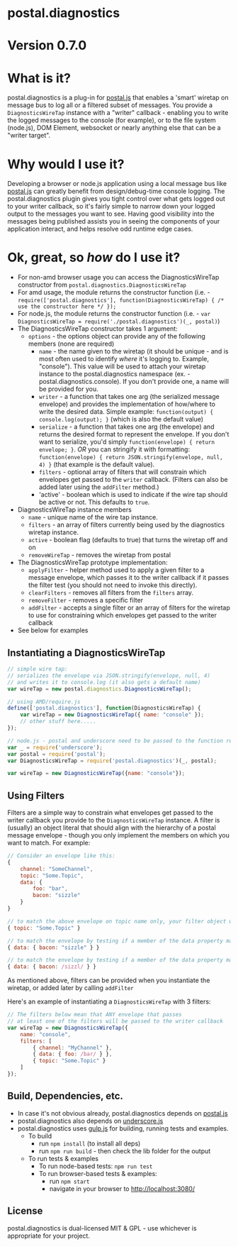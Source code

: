 # postal.diagnostics

# Version 0.7.0

# What is it?
postal.diagnostics is a plug-in for [postal.js](https://github.com/postaljs/postal.js) that enables a 'smart' wiretap on message bus to log all or a filtered subset of messages.  You provide a `DiagnosticsWireTap` instance with a "writer" callback - enabling you to write the logged messages to the console (for example), or to the file system (node.js), DOM Element, websocket or nearly anything else that can be a "writer target".

# Why would I use it?
Developing a browser or node.js application using a local message bus like [postal.js](https://github.com/postal/postal.js) can greatly benefit from design/debug-time console logging.  The postal.diagnostics plugin gives you tight control over what gets logged out to your writer callback, so it's fairly simple to narrow down your logged output to the messages you want to see.  Having good visibility into the messages being published assists you in seeing the components of your application interact, and helps resolve odd runtime edge cases.

# Ok, great, so *how* do I use it?

* For non-amd browser usage you can access the DiagnosticsWireTap constructor from `postal.diagnostics.DiagnosticsWireTap`
* For amd usage, the module returns the constructor function (i.e. - `require(['postal.diagnostics'], function(DiagnosticsWireTap) { /* use the constructor here */ });`
* For node.js, the module returns the constructor function (i.e. - `var DiagnosticsWireTap = require('./postal.diagnostics')(_, postal)`)
* The DiagnosticsWireTap constructor takes 1 argument:
	* `options` - the options object can provide any of the following members (none are required)
		* `name`    - the name given to the wiretap (it should be unique - and is most often used to identify *where* it's logging to.  Example, "console").  This value will be used to attach your wiretap instance to the postal.diagnostics namespace (ex. - postal.diagnostics.console). If you don't provide one, a name will be provided for you.
		* `writer`  - a function that takes one arg (the serialized message envelope) and provides the implementation of how/where to write the desired data.  Simple example: `function(output) { console.log(output); }` (which is also the default value)
		* `serialize` - a function that takes one arg (the envelope) and returns the desired format to represent the envelope. If you don't want to serialize, you'd simply `function(envelope) { return envelope; }`. *OR* you can stringify it with formatting: `function(envelope) { return JSON.stringify(envelope, null, 4) }` (that example is the default value).
		* `filters` - optional array of filters that will constrain which envelopes get passed to the `writer` callback. (Filters can also be added later using the `addFilter` method.)
		* 'active' - boolean which is used to indicate if the wire tap should be active or not. This defaults to `true`.
* DiagnosticsWireTap instance members
	* `name` - unique name of the wire tap instance.
	* `filters` - an array of filters currently being used by the diagnostics wiretap instance.
	* `active` - boolean flag (defaults to true) that turns the wiretap off and on
	* `removeWireTap` - removes the wiretap from postal
* The DiagnosticsWireTap prototype implementation:
	* `applyFilter` - helper method used to apply a given filter to a message envelope, which passes it to the writer callback if it passes the filter test (you should not need to invoke this directly).
	* `clearFilters` - removes all filters from the `filters` array.
	* `removeFilter` - removes a specific filter
	* `addFilter` - accepts a single filter or an array of filters for the wiretap to use for constraining which envelopes get passed to the writer callback
* See below for examples

## Instantiating a DiagnosticsWireTap

```javascript
// simple wire tap:
// serializes the envelope via JSON.stringify(envelope, null, 4)
// and writes it to console.log (it also gets a default name)
var wireTap = new postal.diagnostics.DiagnosticsWireTap();

// using AMD/require.js
define(['postal.diagnostics'], function(DiagnosticsWireTap) {
	var wireTap = new DiagnosticsWireTap({ name: "console" });
	// other stuff here.....
});

// node.js - postal and underscore need to be passed to the function returned by the module
var _ = require('underscore');
var postal = require('postal');
var DiagnosticsWireTap = require('postal.diagnostics')(_, postal);

var wireTap = new DiagnosticsWireTap({name: "console"});

```

## Using Filters
Filters are a simple way to constrain what envelopes get passed to the writer callback you provide to the `DiagnosticsWireTap` instance.  A filter is (usually) an object literal that should align with the hierarchy of a postal message envelope - though you only implement the members on which you want to match.  For example:

```javascript
// Consider an envelope like this:
{
	channel: "SomeChannel",
	topic: "Some.Topic",
	data: {
		foo: "bar",
		bacon: "sizzle"
	}
}

// to match the above envelope on topic name only, your filter object would look like:
{ topic: "Some.Topic" }

// to match the envelope by testing if a member of the data property matched a specific value:
{ data: { bacon: "sizzle" } }

// to match the envelope by testing if a member of the data property matched a regex:
{ data: { bacon: /sizzl/ } }

```

As mentioned above, filters can be provided when you instantiate the wiretap, or added later by calling `addFilter`

Here's an example of instantiating a `DiagnosticsWireTap` with 3 filters:

```javascript
// The filters below mean that ANY envelope that passes
// at least one of the filters will be passed to the writer callback
var wireTap = new DiagnosticsWireTap({
	name: "console",
	filters: [
		{ channel: "MyChannel" },
		{ data: { foo: /bar/ } },
		{ topic: "Some.Topic" }
	]
});
```

## Build, Dependencies, etc.

* In case it's not obvious already, postal.diagnostics depends on [postal.js](https://github.com/postaljs/postal.js)
* postal.diagnostics also depends on [underscore.js](http://underscorejs.org/)
* postal.diagnostics uses [gulp.js](http://gulpjs.com/) for building, running tests and examples.
	* To build
        * run `npm install` (to install all deps)
        * run `npm run build` - then check the lib folder for the output
    * To run tests & examples
        * To run node-based tests: `npm run test`
        * To run browser-based tests & examples:
            * run `npm start`
            * navigate in your browser to <http://localhost:3080/>

## License
postal.diagnostics is dual-licensed MIT & GPL - use whichever is appropriate for your project.
